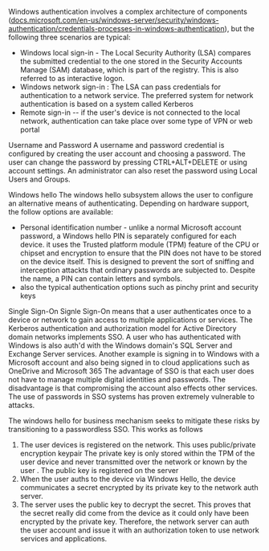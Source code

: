 Windows authentication involves a complex architecture of components ([docs.microsoft.com/en-us/windows-server/security/windows-authentication/credentials-processes-in-windows-authentication](https://docs.microsoft.com/en-us/windows-server/security/windows-authentication/credentials-processes-in-windows-authentication)), but the following three scenarios are typical:
* Windows local sign-in - The Local Security Authority (LSA) compares the submitted credential to the one stored in the Security Accounts Manage (SAM) database, which is part of the registry. This is also referred to as interactive logon.
* Windows network sign-in : The LSA can pass credentials for authentication to a network service. The preferred system for network authentication is based on a system called Kerberos 
* Remote sign-in -- if the user's device is not connected to the local network, authentication can take place over some type of VPN or web portal

Username and Password 
A username and password credential is configured by creating the user account and choosing a password. The user can change the password by pressing CTRL+ALT+DELETE or using account settings. An administrator can also reset the password using Local Users and Groups. 

Windows hello 
The windows hello subsystem allows the user to configure an alternative means of authenticating. Depending on hardware support, the follow options are available:
* Personal identification number - unlike a normal Microsoft account password, a Windows hello PIN is separately configured for each device. it uses the Trusted platform module (TPM) feature of the CPU or chipset and encryption to ensure that the PIN does not have to be stored on the device itself. This is designed to prevent the sort of sniffing and interception attackts that ordinary passwords are subjected to. Despite the name, a PIN can contain letters and symbols.
* also the typical authentication options such as pinchy print and security keys

Single Sign-On
Signle Sign-On means that a user authenticates once to a device or network to gain access to multiple applications or services. The Kerberos authentication and authorization model for Active Directory domain networks implements SSO. A user who has authenticated with Windows is also auth'd with the Windows domain's SQL Server and Exchange Server services. Another example is signing in to Windows with a Microsoft account and also being signed in to cloud applications such as OneDrive and Microsoft 365
The advantage of SSO is that each user does not have to manage multiple digital identities and passwords. The disadvantage is that compromising the account also effects other services. The use of passwords in SSO systems has proven extremely vulnerable to attacks.  

The windows hello for business mechanism seeks to mitigate these risks by transitioning to a passwordless SSO. This works as follows
1. The user devices is registered on the network. This uses public/private encryption keypair The private key is only stored within the TPM of the user device and never transmitted over the network or known by the user . The public key is registered on the server
2. When the user auths to the device via Windows Hello, the device communicates a secret encrypted by its private key to the network auth server.
3. The server uses the public key to decrypt the secret. This proves that the secret really did come from the device as it could only have been encrypted by the private key. Therefore, the network server can auth the user account and issue it with an authorization token to use network services and applications. 